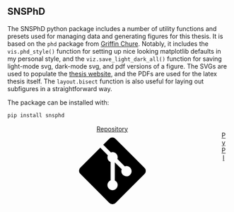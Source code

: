 ## SNSPhD

The SNSPhD python package includes a number of utility functions and presets used for managing data and generating figures for this thesis. It is based on the `phd` package from [Griffin Chure](https://github.com/gchure/phd#phd-1). Notably, it includes the `vis.phd_style()` function for setting up nice looking matplotlib defaults in my personal style, and the `viz.save_light_dark_all()` function for saving light-mode svg, dark-mode svg, and pdf versions of a figure. The SVGs are used to populate the [thesis website](https://snsphd.online), and the PDFs are used for the latex thesis itself. The `layout.bisect` function is also useful for laying out subfigures in a straightforward way.

The package can be installed with:

``` bash
pip install snsphd
```

<div style="display: flex; flex-direction: row; justify-content: space-between">
<a class="md-button" style="width: 30%; display: block; margin: auto; text-align: center;" href="https://github.com/sansseriff/snsphd">Repository <span class="twemoji"><svg xmlns="http://www.w3.org/2000/svg" viewBox="0 0 448 512"><path d="M439.55 236.05 244 40.45a28.87 28.87 0 0 0-40.81 0l-40.66 40.63 51.52 51.52c27.06-9.14 52.68 16.77 43.39 43.68l49.66 49.66c34.23-11.8 61.18 31 35.47 56.69-26.49 26.49-70.21-2.87-56-37.34L240.22 199v121.85c25.3 12.54 22.26 41.85 9.08 55a34.34 34.34 0 0 1-48.55 0c-17.57-17.6-11.07-46.91 11.25-56v-123c-20.8-8.51-24.6-30.74-18.64-45L142.57 101 8.45 235.14a28.86 28.86 0 0 0 0 40.81l195.61 195.6a28.86 28.86 0 0 0 40.8 0l194.69-194.69a28.86 28.86 0 0 0 0-40.81z"></path></svg></span></a>

<a class="md-button" style="width: 30%; display: block; margin: auto; text-align: center;" href="https://pypi.org/project/snsphd/">PyPI </a>
</div>

<!-- <script src="../../chapter_06/code/section_05.js"></script> -->

